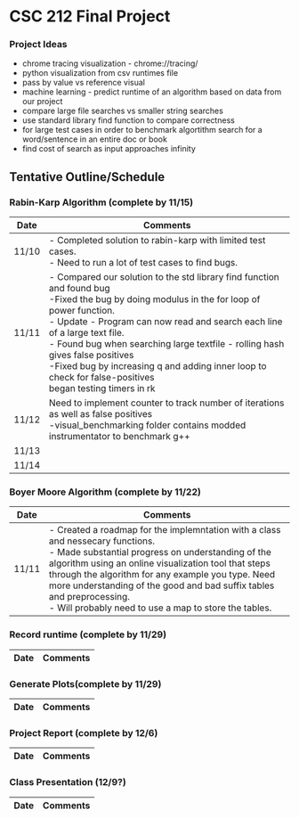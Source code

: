 # CSC 212 Final Project

### Project Ideas

- chrome tracing visualization - chrome://tracing/
- python visualization from csv runtimes file
- pass by value vs reference visual
- machine learning - predict runtime of an algorithm based on data from our project
- compare large file searches vs smaller string searches
- use standard library find function to compare correctness 
- for large test cases in order to benchmark algortithm search for a word/sentence in an entire doc or book
- find cost of search as input approaches infinity

## Tentative Outline/Schedule

### Rabin-Karp Algorithm (complete by 11/15)

|Date|Comments|
|---|---|
| 11/10|- Completed solution to rabin-karp with limited test cases.<br>- Need to run a lot of test cases to find bugs.|
|11/11|- Compared our solution to the std library find function and found bug<br>-Fixed the bug by doing modulus in the for loop of power function.<br>- Update - Program can now read and search each line of a large text file.<br> - Found bug when searching large textfile - rolling hash gives false positives<br>-Fixed bug by increasing q and adding inner loop to check for false-positives<br> began testing timers in rk|
|11/12| Need to implement counter to track number of iterations as well as false positives<br> -visual_benchmarking folder contains modded instrumentator to benchmark g++|
|11/13| |
|11/14 | |


### Boyer Moore Algorithm (complete by 11/22)
|Date|Comments|
|---|---|
|11/11|- Created a roadmap for the implemntation with a class and nessecary functions.<br> - Made substantial progress on understanding of the algorithm using an online visualization tool that steps through the algorithm for any example you type. Need more understanding of the good and bad suffix tables and preprocessing. <br> - Will probably need to use a map to store the tables.
    
### Record runtime (complete by 11/29)
|Date|Comments|
|---|---|
    
### Generate Plots(complete by 11/29)
|Date|Comments|
|---|---|
    
### Project Report (complete by 12/6)
|Date|Comments|
|---|---|
    
### Class Presentation (12/9?)
|Date|Comments|
|---|---|

